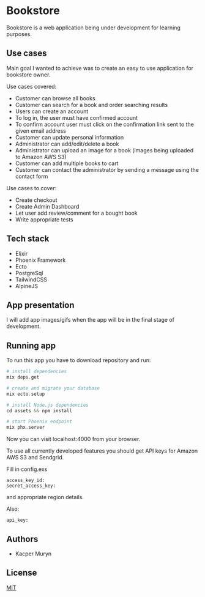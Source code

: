 # Bookstore

Bookstore is a web application being under development for learning purposes.

## Use cases
Main goal I wanted to achieve was to create an easy to use application for bookstore owner.

Use cases covered:

* Customer can browse all books
* Customer can search for a book and order searching results
* Users can create an account
* To log in, the user must have confirmed account
* To confirm account user must click on the confirmation link sent to the given email address
* Customer can update personal information
* Administrator can add/edit/delete a book
* Administrator can upload an image for a book (images being uploaded to Amazon AWS S3)
* Customer can add multiple books to cart
* Customer can contact the administrator by sending a message using the contact form

Use cases to cover:

* Create checkout
* Create Admin Dashboard
* Let user add review/comment for a bought book
* Write appropriate tests
## Tech stack

* Elixir
* Phoenix Framework
* Ecto
* PostgreSql
* TailwindCSS
* AlpineJS

## App presentation

I will add app images/gifs when the app will be in the final stage of development.

## Running app

To run this app you have to download repository and run: 


```elixir
# install dependencies
mix deps.get

# create and migrate your database
mix ecto.setup

# install Node.js dependencies
cd assets && npm install

# start Phoenix endpoint
mix phx.server
```
Now you can visit localhost:4000 from your browser.

To use all currently developed features you should get API keys for Amazon AWS S3 and Sendgrid. 

Fill in config.exs

```
access_key_id: 
secret_access_key: 
```

and appropriate region details. 

Also:
```
api_key: 
```

## Authors

* Kacper Muryn


## License
[MIT](https://choosealicense.com/licenses/mit/)
